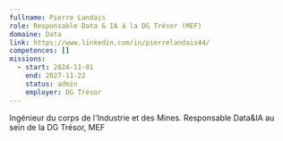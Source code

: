 ```yaml
---
fullname: Pierre Landais
role: Responsable Data & IA à la DG Trésor (MEF)
domaine: Data
link: https://www.linkedin.com/in/pierrelandais44/
competences: []
missions:
  - start: 2024-11-01
    end: 2027-11-22
    status: admin
    employer: DG Trésor
---
```

Ingénieur du corps de l'Industrie et des Mines.
Responsable Data&IA au sein de la DG Trésor, MEF